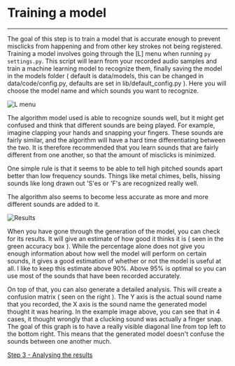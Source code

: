 # Training a model
----

The goal of this step is to train a model that is accurate enough to prevent misclicks from happening and from other key strokes not being registered. 
Training a model involves going through the [L] menu when running `py settings.py`. 
This script will learn from your recorded audio samples and train a machine learning model to recognize them, finally saving the model in the models folder ( default is data/models, this can be changed in data/code/config.py, defaults are set in lib/default_config.py ).
Here you will choose the model name and which sounds you want to recognize.

![L menu](media/settings-train.png)

The algorithm model used is able to recognize sounds well, but it might get confused and think that different sounds are being played.
For example, imagine clapping your hands and snapping your fingers. These sounds are fairly similar, and the algorithm will have a hard time differentiating between the two.
It is therefore recommended that you learn sounds that are fairly different from one another, so that the amount of misclicks is minimized.

One simple rule is that it seems to be able to tell high pitched sounds apart better than low frequency sounds. 
Things like metal chimes, bells, hissing sounds like long drawn out 'S'es or 'F's are recognized really well.

The algorithm also seems to become less accurate as more and more different sounds are added to it. 

![Results](media/settings-train-result.png)

When you have gone through the generation of the model, you can check for its results. It will give an estimate of how good it thinks it is ( seen in the green accuracy box ).
While the percentage alone does not give you enough information about how well the model will perform on certain sounds, it gives a good estimation of whether or not the model is useful at all.
I like to keep this estimate above 90%. Above 95% is optimal so you can use most of the sounds that have been recorded accurately.

On top of that, you can also generate a detailed analysis. This will create a confusion matrix ( seen on the right ).
The Y axis is the actual sound name that you recorded, the X axis is the sound name the generated model thought it was hearing.
In the example image above, you can see that in 4 cases, it thought wrongly that a clucking sound was actually a finger snap.
The goal of this graph is to have a really visible diagonal line from top left to the bottom right. This means that the generated model doesn't confuse the sounds between one another much.

[Step 3 - Analysing the results](ANALYSING.md)